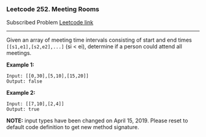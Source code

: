 ### Leetcode 252. Meeting Rooms
Subscribed Problem
[Leetcode link](https://leetcode.com/problems/meeting-rooms/)

---

Given an array of meeting time intervals consisting of start and end times `[[s1,e1],[s2,e2],...]` (si < ei), determine if a person could attend all meetings.

**Example 1:**
```
Input: [[0,30],[5,10],[15,20]]
Output: false
```
**Example 2:**
```
Input: [[7,10],[2,4]]
Output: true
```
**NOTE:** input types have been changed on April 15, 2019. Please reset to default code definition to get new method signature.

